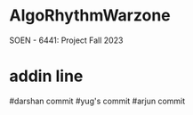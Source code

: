 # AlgoRhythmWarzone
SOEN - 6441: Project Fall 2023
# addin line
#darshan commit
#yug's commit
#arjun commit
